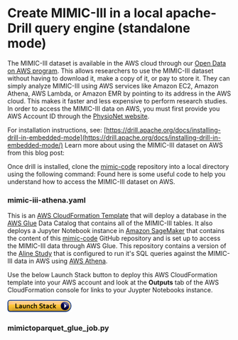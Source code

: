 # Create MIMIC-III in a local apache-Drill query engine (standalone mode)

The MIMIC-III dataset is available in the AWS cloud through our [Open Data on AWS program](https://registry.opendata.aws/).  This allows researchers to use the MIMIC-III dataset without having to download it, make a copy of it, or pay to store it.  They can simply analyze MIMIC-III using AWS services like Amazon EC2, Amazon Athena, AWS Lambda, or Amazon EMR by pointing to its address in the AWS cloud. This makes it faster and less expensive to perform research studies.  In order to access the MIMIC-III data on AWS, you must first provide you AWS Account ID through the [PhysioNet website](https://physionet.org/works/MIMICIIIClinicalDatabase/).

For installation instructions, see: [https://drill.apache.org/docs/installing-drill-in-embedded-mode](https://drill.apache.org/docs/installing-drill-in-embedded-mode/)
Learn more about using the MIMIC-III dataset on AWS from this blog post:  

Once drill is installed, clone the [mimic-code](https://github.com/MIT-LCP/mimic-code) repository into a local directory using the following command:
Found here is some useful code to help you understand how to access the MIMIC-III dataset on AWS.

### mimic-iii-athena.yaml

This is an [AWS CloudFormation Template](https://aws.amazon.com/cloudformation/) that will deploy a database in the [AWS Glue](https://aws.amazon.com/glue/) Data Catalog that contains all of the MIMIC-III tables.  It also deploys a Jupyter Notebook instance in [Amazon SageMaker](https://aws.amazon.com/sagemaker/) that contains the content of this [mimic-code](https://github.com/MIT-LCP/mimic-code/) GitHub repository and is set up to access the MIMIC-III data through AWS Glue.  This repository contains a version of the [Aline Study](https://github.com/JamesSWiggins/mimic-code/tree/master/notebooks/aline/awsathena) that is configured to run it's SQL queries against the MIMIC-III data in AWS using [AWS Athena](https://aws.amazon.com/athena/).

Use the below Launch Stack button to deploy this AWS CloudFormation template into your AWS account and look at the **Outputs** tab of the AWS CloudFormation console for links to your Juypter Notebooks instance.

[![cloudformation-launch-stack](buildmimic/aws-athena/cloudformation-launch-stack.png)](https://console.aws.amazon.com/cloudformation/home?region=us-east-1#/stacks/new?stackName=MIMIC&templateURL=https://aws-bigdata-blog.s3.amazonaws.com/artifacts/biomedical-informatics-studies/mimic-iii-athena.yaml)

### mimictoparquet_glue_job.py
